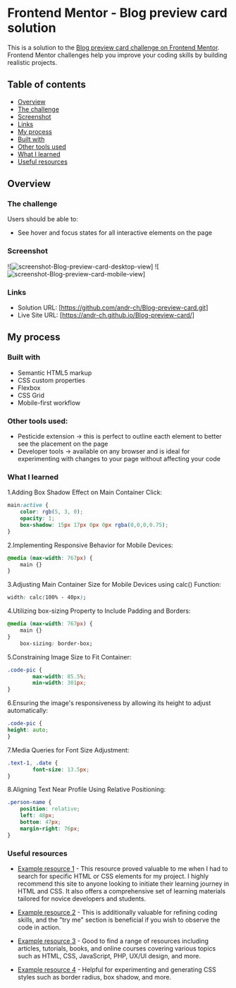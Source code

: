 # Frontend Mentor - Blog preview card solution

This is a solution to the [Blog preview card challenge on Frontend Mentor](https://www.frontendmentor.io/challenges/blog-preview-card-ckPaj01IcS). Frontend Mentor challenges help you improve your coding skills by building realistic projects. 

## Table of contents

  - [Overview](#overview)
  - [The challenge](#the-challenge)
  - [Screenshot](#screenshot)
  - [Links](#links)
  - [My process](#my-process)
  - [Built with](#built-with)
  - [Other tools used](#other-tools-used)
  - [What I learned](#what-i-learned)
  - [Useful resources](#useful-resources)


## Overview

### The challenge

Users should be able to:

- See hover and focus states for all interactive elements on the page

### Screenshot

![<img src="images/screenshot1.png" alt="screenshot-Blog-preview-card-desktop-view">]
![<img src="images/screenshot2.png" alt="screenshot-Blog-preview-card-mobile-view">]


### Links

- Solution URL: [https://github.com/andr-ch/Blog-preview-card.git]
- Live Site URL: [https://andr-ch.github.io/Blog-preview-card/]

## My process

### Built with

- Semantic HTML5 markup
- CSS custom properties
- Flexbox
- CSS Grid
- Mobile-first workflow



### Other tools used:
- Pesticide extension -> this is perfect to outline eacth element to better see the placement on the page  
- Developer tools -> available on any browser and is ideal for experimenting with changes to your page without affecting your code


### What I learned


1.Adding Box Shadow Effect on Main Container Click:

```css
main:active {       
    color: rgb(5, 3, 0);
    opacity: 1;
    box-shadow: 15px 17px 0px 0px rgba(0,0,0,0.75);    
}
```

2.Implementing Responsive Behavior for Mobile Devices:
```css
@media (max-width: 767px) {
    main {}
}
```

3.Adjusting Main Container Size for Mobile Devices using calc() Function:
```css
width: calc(100% - 40px);
```

4.Utilizing box-sizing Property to Include Padding and Borders:
```css
@media (max-width: 767px) {
    main {}
}
	box-sizing: border-box; 
```

5.Constraining Image Size to Fit Container:
```css
.code-pic {
        max-width: 85.5%; 
        min-width: 301px;
}
```

6.Ensuring the image's responsiveness by allowing its height to adjust automatically:
```css
.code-pic {
height: auto;
}
```

7.Media Queries for Font Size Adjustment:
```css
.text-1, .date {
        font-size: 13.5px;
}
```

8.Aligning Text Near Profile Using Relative Positioning:
```css
.person-name {
    position: relative;
    left: 48px;
    bottom: 47px;
    margin-right: 76px;
}
```


### Useful resources

- [Example resource 1](https://developer.mozilla.org/en-US/) - This resource proved valuable to me when I had to search for specific HTML or CSS elements for my project. I highly recommend this site to anyone looking to initiate their learning journey in HTML and CSS. It also offers a comprehensive set of learning materials tailored for novice developers and students.

- [Example resource 2](https://www.w3schools.com/) - This is additionally valuable for refining coding skills, and the "try me" section is beneficial if you wish to observe the code in action.

- [Example resource 3](https://www.sitepoint.com/) - Good to find a range of resources including articles, tutorials, books, and online courses covering various topics such as HTML, CSS, JavaScript, PHP, UX/UI design, and more.

- [Example resource 4](https://www.cssmatic.com/box-shadow/) - Helpful for experimenting and generating CSS styles such as border radius, box shadow, and more.




